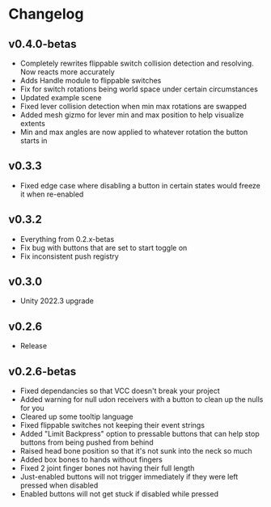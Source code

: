 # Changelog

## v0.4.0-betas
- Completely rewrites flippable switch collision detection and resolving. Now reacts more accurately
- Adds Handle module to flippable switches
- Fix for switch rotations being world space under certain circumstances
- Updated example scene
- Fixed lever collision detection when min max rotations are swapped
- Added mesh gizmo for lever min and max position to help visualize extents
- Min and max angles are now applied to whatever rotation the button starts in

## v0.3.3
- Fixed edge case where disabling a button in certain states would freeze it when re-enabled

## v0.3.2
- Everything from 0.2.x-betas
- Fix bug with buttons that are set to start toggle on
- Fix inconsistent push registry

## v0.3.0
- Unity 2022.3 upgrade

## v0.2.6
- Release

## v0.2.6-betas
- Fixed dependancies so that VCC doesn't break your project
- Added warning for null udon receivers with a button to clean up the nulls for you
- Cleared up some tooltip language
- Fixed flippable switches not keeping their event strings
- Added "Limit Backpress" option to pressable buttons that can help stop buttons from being pushed from behind
- Raised head bone position so that it's not sunk into the neck so much
- Added box bones to hands without fingers
- Fixed 2 joint finger bones not having their full length
- Just-enabled buttons will not trigger immediately if they were left pressed when disabled
- Enabled buttons will not get stuck if disabled while pressed